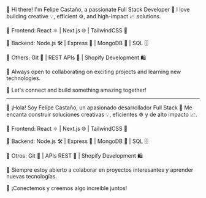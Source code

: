 👋 Hi there! I'm Felipe Castaño, a passionate Full Stack Developer 🚀
I love building creative 💡, efficient ⚙️, and high-impact 📈 solutions.

🔹 Frontend: React ⚛️ | Next.js 🌐 | TailwindCSS 🎨

🔹 Backend: Node.js 🛠️ | Express 🚀 | MongoDB 🍃 | SQL 🗄️

🔹 Others: Git 🧩 | REST APIs 🔗 | Shopify Development 🛍️

💬 Always open to collaborating on exciting projects and learning new technologies.

🔗 Let's connect and build something amazing together!

___________________________________________________________________________________

👋 ¡Hola! Soy Felipe Castaño, un apasionado desarrollador Full Stack 🚀
Me encanta construir soluciones creativas 💡, eficientes ⚙️ y de alto impacto 📈.

🔹 Frontend: React ⚛️ | Next.js 🌐 | TailwindCSS 🎨

🔹 Backend: Node.js 🛠️ | Express 🚀 | MongoDB 🍃 | SQL 🗄️

🔹 Otros: Git 🧩 | APIs REST 🔗 | Shopify Development 🛍️

💬 Siempre estoy abierto a colaborar en proyectos interesantes y aprender nuevas tecnologías.

🔗 ¡Conectemos y creemos algo increíble juntos!
